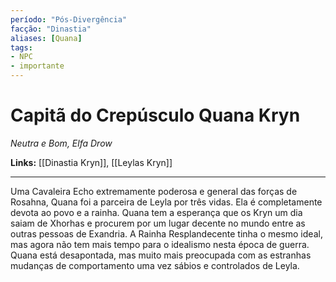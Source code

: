 ```yaml
---
período: "Pós-Divergência"
facção: "Dinastia"
aliases: [Quana]
tags:
- NPC
- importante
---
```


# **Capitã do Crepúsculo Quana Kryn**
*Neutra e Bom, Elfa Drow*

**Links:** [[Dinastia Kryn]], [[Leylas Kryn]]

---

Uma Cavaleira Echo extremamente poderosa e general das forças de Rosahna, Quana foi a parceira de Leyla por três vidas. Ela é completamente devota ao povo e a rainha. Quana tem a esperança que os Kryn um dia saiam de Xhorhas e procurem por um lugar decente no mundo entre as outras pessoas de Exandria. A Rainha Resplandecente tinha o mesmo ideal, mas agora não tem mais tempo para o idealismo nesta época de guerra. Quana está desapontada, mas muito mais preocupada com as estranhas mudanças de comportamento uma vez sábios e controlados de Leyla.